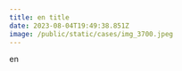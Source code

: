 ```yaml
---
title: en title
date: 2023-08-04T19:49:38.851Z
image: /public/static/cases/img_3700.jpeg
---
```

e﻿n